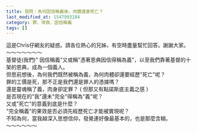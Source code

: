 ```yaml
---
title: 發問：為何因信稱義後，肉體還會死亡？
last_modified_at: 1547993184
category: 罪、得救、因信稱義
tags: []
---
```


<p>這是Chris仔網友的疑惑。請各位熱心的兄姊，有空時盡量幫忙回答。謝謝大家。<!--more-->～～～～～～～<br/>基督徒(我們)" 因信稱義"又或稱"憑著恩典因信得稱為義"，以至我們靠著基督的十架的恩典，成為一個義人。<br/>但思前想後，為何我們既然被稱為義，為何肉體卻還要經歷"死亡"呢？<br/>罪的工價是死，那不正是我們還是罪人的憑據嗎？<br/>還是靈魂稱了義，肉身卻定罪？ ( 但那又有點諾斯底主義之感 )<br/>是否現在的"我"還未"完全"得稱為"義"呢？<br/>又或"死亡"的意義到底是什麼？<br/>"完全稱義"的果效是否必須先經歷死亡才能被實現呢？ <br/>不知為何，當我越深入思想信仰，發覺連好像最基本的，也是那麼含糊。<br/>～～～～～～
</p>